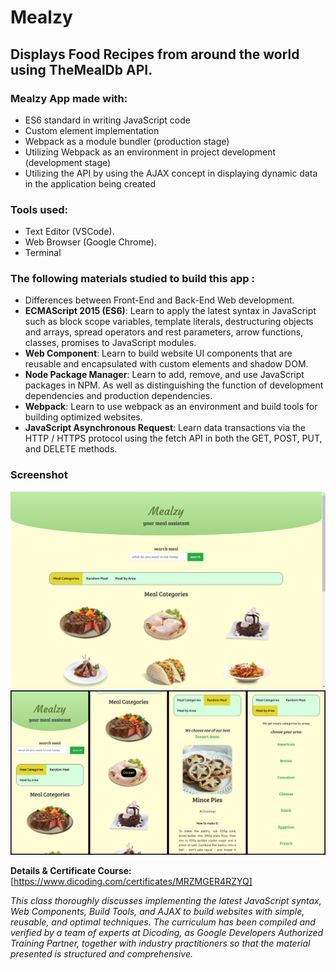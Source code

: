 # Mealzy
## Displays Food Recipes from around the world using TheMealDb API.

### Mealzy App made with:
- ES6 standard in writing JavaScript code
- Custom element implementation
- Webpack as a module bundler (production stage)
- Utilizing Webpack as an environment in project development (development stage)
- Utilizing the API by using the AJAX concept in displaying dynamic data in the application being created

### Tools used:
- Text Editor (VSCode).
- Web Browser (Google Chrome).
- Terminal

### The following materials studied to build this app :
- Differences between Front-End and Back-End Web development.
- **ECMAScript 2015 (ES6)**: Learn to apply the latest syntax in JavaScript such as block scope variables, template literals, destructuring objects and arrays, spread operators and rest parameters, arrow functions, classes, promises to JavaScript modules.
- **Web Component**: Learn to build website UI components that are reusable and encapsulated with custom elements and shadow DOM.
- **Node Package Manager**: Learn to add, remove, and use JavaScript packages in NPM. As well as distinguishing the function of development dependencies and production dependencies.
- **Webpack**: Learn to use webpack as an environment and build tools for building optimized websites.
- **JavaScript Asynchronous Request**: Learn data transactions via the HTTP / HTTPS protocol using the fetch API in both the GET, POST, PUT, and DELETE methods.


### Screenshot 
<img src="Screenshot mealzy HiDPI Screen.png" width="600" />
<img src="Screenshot Mealzy App.jpg" width="900" />


**Details & Certificate Course:**
[https://www.dicoding.com/certificates/MRZMGER4RZYQ]

_This class thoroughly discusses implementing the latest JavaScript syntax, Web Components, Build Tools, and AJAX to build websites with simple, reusable, and optimal techniques. The curriculum has been compiled and verified by a team of experts at Dicoding, as Google Developers Authorized Training Partner, together with industry practitioners so that the material presented is structured and comprehensive._

